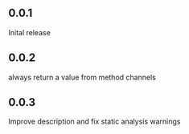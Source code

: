 ## 0.0.1
Inital release

## 0.0.2
always return a value from method channels

## 0.0.3
Improve description and fix static analysis warnings